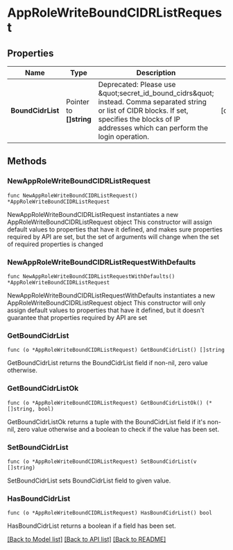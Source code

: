# AppRoleWriteBoundCIDRListRequest

## Properties

Name | Type | Description | Notes
------------ | ------------- | ------------- | -------------
**BoundCidrList** | Pointer to **[]string** | Deprecated: Please use \&quot;secret_id_bound_cidrs\&quot; instead. Comma separated string or list of CIDR blocks. If set, specifies the blocks of IP addresses which can perform the login operation. | [optional] 

## Methods

### NewAppRoleWriteBoundCIDRListRequest

`func NewAppRoleWriteBoundCIDRListRequest() *AppRoleWriteBoundCIDRListRequest`

NewAppRoleWriteBoundCIDRListRequest instantiates a new AppRoleWriteBoundCIDRListRequest object
This constructor will assign default values to properties that have it defined,
and makes sure properties required by API are set, but the set of arguments
will change when the set of required properties is changed

### NewAppRoleWriteBoundCIDRListRequestWithDefaults

`func NewAppRoleWriteBoundCIDRListRequestWithDefaults() *AppRoleWriteBoundCIDRListRequest`

NewAppRoleWriteBoundCIDRListRequestWithDefaults instantiates a new AppRoleWriteBoundCIDRListRequest object
This constructor will only assign default values to properties that have it defined,
but it doesn't guarantee that properties required by API are set

### GetBoundCidrList

`func (o *AppRoleWriteBoundCIDRListRequest) GetBoundCidrList() []string`

GetBoundCidrList returns the BoundCidrList field if non-nil, zero value otherwise.

### GetBoundCidrListOk

`func (o *AppRoleWriteBoundCIDRListRequest) GetBoundCidrListOk() (*[]string, bool)`

GetBoundCidrListOk returns a tuple with the BoundCidrList field if it's non-nil, zero value otherwise
and a boolean to check if the value has been set.

### SetBoundCidrList

`func (o *AppRoleWriteBoundCIDRListRequest) SetBoundCidrList(v []string)`

SetBoundCidrList sets BoundCidrList field to given value.

### HasBoundCidrList

`func (o *AppRoleWriteBoundCIDRListRequest) HasBoundCidrList() bool`

HasBoundCidrList returns a boolean if a field has been set.


[[Back to Model list]](../README.md#documentation-for-models) [[Back to API list]](../README.md#documentation-for-api-endpoints) [[Back to README]](../README.md)



